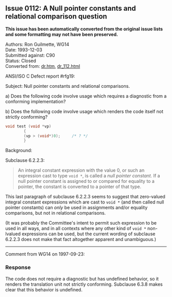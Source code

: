 ## Issue 0112: A Null pointer constants and relational comparison question

**This issue has been automatically converted from the original issue lists and some formatting may not have been preserved.**

Authors: Ron Guilmette, WG14  
Date: 1993-12-03  
Submitted against: C90  
Status: Closed  
Converted from: [dr.htm](https://www.open-std.org/jtc1/sc22/wg14/www/docs/dr.htm), [dr_112.html](https://www.open-std.org/jtc1/sc22/wg14/www/docs/dr_112.html)

ANSI/ISO C Defect report #rfg19:

Subject: Null pointer constants and relational comparisons.

a) Does the following code involve usage which requires a diagnostic from a
conforming implementation?

b) Does the following code involve usage which renders the code itself not
strictly conforming?

```c
void test (void *vp)
        {
        (vp > (void*)0);     /* ? */
        }
```

Background:

Subclause 6.2.2.3:

> An integral constant expression with the value 0, or such an expression cast to
> type `void *`, is called a *null pointer constant.* If a null pointer constant
> is assigned to or compared for equality to a pointer, the constant is converted
> to a pointer of that type.

This last paragraph of subclause 6.2.2.3 seems to suggest that zero-valued
integral constant expressions which are cast to `void *` (and then called null
pointer constants) can *only* be used in assignments and/or equality
comparisons, but not in relational comparisons.

(It was probably the Committee's intent to permit such expression to be used in
all ways, and in all contexts where any other kind of `void *` non-lvalued
expressions can be used, but the current wording of subclause 6.2.2.3 does not
make that fact altogether apparent and unambiguous.)

---

Comment from WG14 on 1997-09-23:

### Response

The code does not require a diagnostic but has undefined behavior, so it renders
the translation unit not strictly conforming. Subclause 6.3.8 makes clear that
this behavior is undefined.
